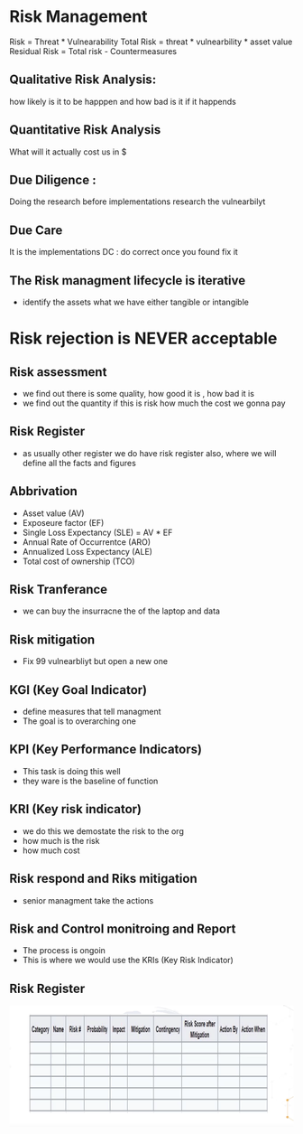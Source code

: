 
# Risk Management


Risk = Threat * Vulnearability
Total Risk = threat * vulnearbility * asset value
Residual Risk = Total risk - Countermeasures

## Qualitative Risk Analysis:
how likely is it to be happpen and how bad is it if it happends

## Quantitative Risk Analysis
What will it actually cost us in $


## Due Diligence :
Doing the research before implementations
research the vulnearbilyt

## Due Care
It is the implementations
DC : do correct
once you found fix it


## The Risk managment lifecycle is iterative
- identify the assets what we have either tangible or intangible

# Risk rejection is NEVER acceptable

## Risk assessment
- we find out there is some quality, how good it is , how bad it is
- we find out the quantity if this is risk how much the cost we gonna pay


## Risk Register
- as usually other register we do have risk register also, where we will define all the facts and figures

## Abbrivation
- Asset value (AV)
- Exposeure factor (EF)
- Single Loss Expectancy (SLE) = AV * EF
- Annual Rate of Occurrentce (ARO)
- Annualized Loss Expectancy (ALE)
- Total cost of ownership (TCO)

## Risk Tranferance
- we can buy the insurracne the of the laptop and data

## Risk mitigation
- Fix 99 vulnearbliyt but open a new one

## KGI (Key Goal Indicator)
- define measures that tell managment
- The goal is to overarching one
## KPI (Key Performance Indicators)
- This task is doing this well
- they ware is the baseline of function
## KRI (Key risk indicator)
- we do this we demostate the risk to the org
- how much is the risk
- how much cost

## Risk respond and Riks mitigation
- senior managment take the actions

## Risk and Control monitroing and Report
- The process is ongoin
- This is where we would use the KRIs (Key Risk Indicator)


## Risk Register
<img src="img/5.1.png" />